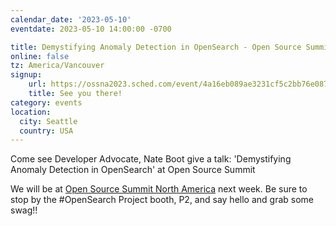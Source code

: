 ```yaml
---
calendar_date: '2023-05-10'
eventdate: 2023-05-10 14:00:00 -0700

title: Demystifying Anomaly Detection in OpenSearch - Open Source Summit North America 2023
online: false
tz: America/Vancouver
signup:
    url: https://ossna2023.sched.com/event/4a16eb089ae3231cf5c2bb76e087b6fb
    title: See you there!
category: events
location:
  city: Seattle
  country: USA
---
```

Come see Developer Advocate, Nate Boot give a talk: 'Demystifying Anomaly Detection in OpenSearch' at Open Source Summit

We will be at [Open Source Summit North America](https://events.linuxfoundation.org/open-source-summit-north-america/) next week. Be sure to stop by the #OpenSearch Project booth, P2, and say hello and grab some swag!!
